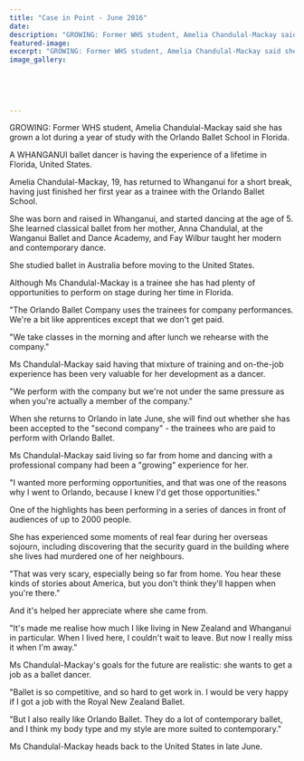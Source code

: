 ```yaml
---
title: "Case in Point - June 2016"
date: 
description: "GROWING: Former WHS student, Amelia Chandulal-Mackay said she has grown a lot during a year of study with the Orlando Ballet School in Florida, Wanganui Chronicle article on 11/6/16..."
featured-image: 
excerpt: "GROWING: Former WHS student, Amelia Chandulal-Mackay said she has grown a lot during a year of study with the Orlando Ballet School in Florida."
image_gallery:
	
	
	
	
	
---
```


<p>GROWING: Former WHS student, Amelia Chandulal-Mackay said she has grown a lot during a year of study with the Orlando Ballet School in Florida.</p>
<p>A WHANGANUI ballet dancer is having the experience of a lifetime in Florida, United States.</p>
<p>Amelia Chandulal-Mackay, 19, has returned to Whanganui for a short break, having just finished her first year as a trainee with the Orlando Ballet School.</p>
<p>She was born and raised in Whanganui, and started dancing at the age of 5. She learned classical ballet from her mother, Anna Chandulal, at the Wanganui Ballet and Dance Academy, and Fay Wilbur taught her modern and contemporary dance.</p>
<p>She studied ballet in Australia before moving to the United States.</p>
<p>Although Ms Chandulal-Mackay is a trainee she has had plenty of opportunities to perform on stage during her time in Florida.</p>
<p>"The Orlando Ballet Company uses the trainees for company performances. We're a bit like apprentices except that we don't get paid.</p>
<p>"We take classes in the morning and after lunch we rehearse with the company."</p>
<p>Ms Chandulal-Mackay said having that mixture of training and on-the-job experience has been very valuable for her development as a dancer.</p>
<p>"We perform with the company but we're not under the same pressure as when you're actually a member of the company."</p>
<p>When she returns to Orlando in late June, she will find out whether she has been accepted to the "second company" - the trainees who are paid to perform with Orlando Ballet.</p>
<p>Ms Chandulal-Mackay said living so far from home and dancing with a professional company had been a "growing" experience for her.</p>
<p>"I wanted more performing opportunities, and that was one of the reasons why I went to Orlando, because I knew I'd get those opportunities."</p>
<p>One of the highlights has been performing in a series of dances in front of audiences of up to 2000 people.</p>
<p>She has experienced some moments of real fear during her overseas sojourn, including discovering that the security guard in the building where she lives had murdered one of her neighbours.</p>
<p>"That was very scary, especially being so far from home. You hear these kinds of stories about America, but you don't think they'll happen when you're there."</p>
<p>And it's helped her appreciate where she came from.</p>
<p>"It's made me realise how much I like living in New Zealand and Whanganui in particular. When I lived here, I couldn't wait to leave. But now I really miss it when I'm away."</p>
<p>Ms Chandulal-Mackay's goals for the future are realistic: she wants to get a job as a ballet dancer.</p>
<p>"Ballet is so competitive, and so hard to get work in. I would be very happy if I got a job with the Royal New Zealand Ballet.</p>
<p>"But I also really like Orlando Ballet. They do a lot of contemporary ballet, and I think my body type and my style are more suited to contemporary."</p>
<p>Ms Chandulal-Mackay heads back to the United States in late June.</p>

